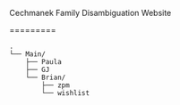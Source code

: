 Cechmanek Family Disambiguation Website

=========

````
.  
└── Main/  
    ├── Paula  
    ├── GJ  
    └── Brian/  
        ├── zpm  
        └── wishlist  
````
